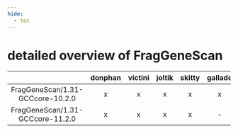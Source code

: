 ```yaml
---
hide:
  - toc
---
```


detailed overview of FragGeneScan
=================================

| |donphan|victini|joltik|skitty|gallade|accelgor|swalot|doduo|
| :---: | :---: | :---: | :---: | :---: | :---: | :---: | :---: | :---: |
|FragGeneScan/1.31-GCCcore-10.2.0|x|x|x|x|x|-|x|x|
|FragGeneScan/1.31-GCCcore-11.2.0|x|x|x|x|-|x|x|x|
